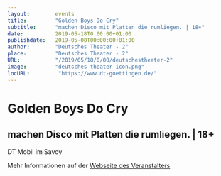 ```yaml
---
layout:        events
title:         "Golden Boys Do Cry"
subtitle:      "machen Disco mit Platten die rumliegen. | 18+"
date:          2019-05-18T0:00:00+01:00
publishdate:   2019-05-08T00:00:00+01:00
author:        "Deutsches Theater - 2"
place:         "Deutsches Theater - 2"
URL:           "/2019/05/18/0/00/deutschestheater-2"
image:         "deutsches-theater-icon.png"
locURL:         "https://www.dt-goettingen.de/"
---
```


Golden Boys Do Cry
===========

machen Disco mit Platten die rumliegen. | 18+
-----------

 DT Mobil im Savoy

Mehr Informationen auf der [Webseite des Veranstalters](https://www.dt-goettingen.de/stueck/golden-boys-do-cry/)
